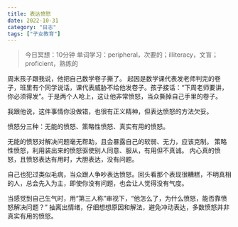 ```yaml
---
title: 表达愤怒
date: 2022-10-31
category: "日志"
tags: ["子女教育"]
---
```


> 今日冥想：10分钟
> 单词学习：peripheral，次要的；illiteracy，文盲；proficient，熟练的

周末孩子跟我说，他把自己数学卷子撕了。
起因是数学课代表发老师判完的卷子，班里有个同学说话，课代表威胁不给他发卷子。孩子接话：“下周老师要讲， 你必须得发”。于是两个人呛上，这让他非常愤怒，当众撕掉自己手里的卷子。

我跟他说，这件事情你没做错，也很有正义精神，但表达愤怒的方法欠妥。

愤怒分三种：无能的愤怒、策略性愤怒、真实有用的愤怒。

无能的愤怒对解决问题毫无帮助，且会暴露自己的软弱、无力，应该克制。
策略性愤怒，利用装出来的愤怒驱使别人同意、服从，有用但不真诚。
内心真的愤怒，且愤怒表达有用时，大胆表达，没有问题。

自己也犯过类似毛病，当众跟人争吵表达愤怒。回头看那个表现很糟糕，不明真相的人，总会先入为主，即使你没有问题，也会让人觉得没有气度。

当感觉到自己生气时，用“第三人称”审视下，“他怎么了，为什么愤怒，能否靠愤怒解决问题？”
抽离出情绪，仔细想想原因和解法，避免冲动表达，多数愤怒并非真实有用的愤怒。










